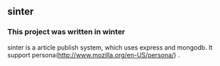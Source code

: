 ## sinter
### This project was written in winter
sinter is a article publish system, which uses express and mongodb. It support persona(http://www.mozilla.org/en-US/persona/) .
